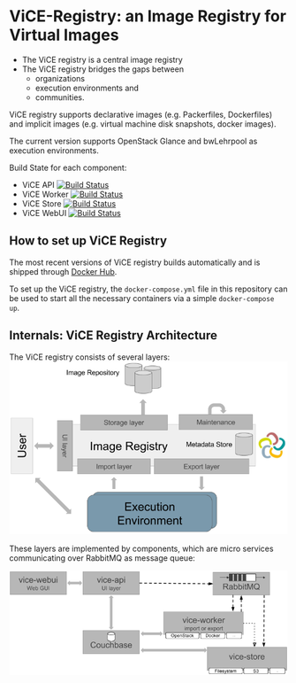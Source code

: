 # ViCE-Registry: an Image Registry for Virtual Images

* The ViCE registry is a central image registry
* The ViCE registry bridges the gaps between 
  * organizations
  * execution environments and 
  * communities.

ViCE registry supports declarative images (e.g. Packerfiles, Dockerfiles)
and implicit images (e.g. virtual machine disk snapshots, docker images).

The current version supports OpenStack Glance and bwLehrpool as execution
environments.

Build State for each component:
 * ViCE API [![Build Status](https://travis-ci.org/vice-registry/vice-api.svg?branch=master)](https://travis-ci.org/vice-registry/vice-api)
 * ViCE Worker  [![Build Status](https://travis-ci.org/vice-registry/vice-worker.svg?branch=master)](https://travis-ci.org/vice-registry/vice-worker)
 * ViCE Store [![Build Status](https://travis-ci.org/vice-registry/vice-store.svg?branch=master)](https://travis-ci.org/vice-registry/vice-store)
 * ViCE WebUI [![Build Status](https://travis-ci.org/vice-registry/vice-webui.svg?branch=master)](https://travis-ci.org/vice-registry/vice-webui)

## How to set up ViCE Registry

The most recent versions of ViCE registry builds automatically and is shipped
through [Docker Hub](https://hub.docker.com/u/viceregistry/).

To set up the ViCE registry, the `docker-compose.yml` file in this repository can be
used to start all the necessary containers via a simple `docker-compose up`.


## Internals: ViCE Registry Architecture

The ViCE registry consists of several layers:
![ViCE Registry Architecture](vice-registry-architecture.png "ViCE Registry Architecture")

These layers are implemented by components, which are micro services communicating
over RabbitMQ as message queue:

![ViCE Registry Components](vice-registry-components.png "ViCE Registry Components")

